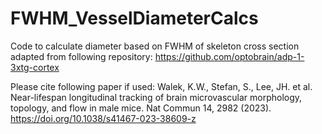 # FWHM_VesselDiameterCalcs

Code to calculate diameter based on FWHM of skeleton cross section adapted from following repository:
https://github.com/optobrain/adp-1-3xtg-cortex

Please cite following paper if used:
Walek, K.W., Stefan, S., Lee, JH. et al. Near-lifespan longitudinal tracking of brain microvascular morphology, topology, and flow in male mice. Nat Commun 14, 2982 (2023). https://doi.org/10.1038/s41467-023-38609-z

